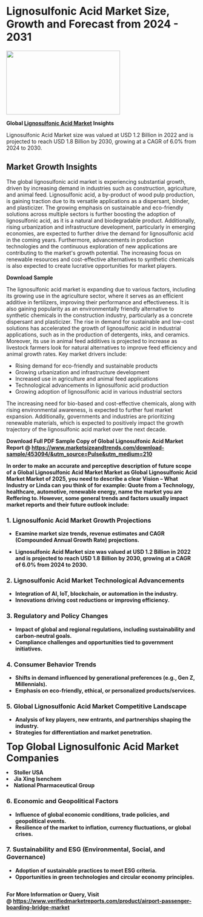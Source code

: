 <H1>Lignosulfonic Acid Market Size, Growth and Forecast from 2024 - 2031</H1><img class="aligncenter size-medium wp-image-584254" src="https://thirdeyenews.in/wp-content/uploads/2024/09/Global-Market-Research-300x168.jpeg" alt="" width="300" height="168" /><p><strong>Global&nbsp;<a href="https://www.marketsizeandtrends.com/download-sample/453094/&amp;utm_source=Pulse&amp;utm_medium=210">Lignosulfonic Acid Market</a> Insights</strong></p><p>Lignosulfonic Acid Market size was valued at USD 1.2 Billion in 2022 and is projected to reach USD 1.8 Billion by 2030, growing at a CAGR of 6.0% from 2024 to 2030.</p><p><h2>Market Growth Insights</h2> <p>The global lignosulfonic acid market is experiencing substantial growth, driven by increasing demand in industries such as construction, agriculture, and animal feed. Lignosulfonic acid, a by-product of wood pulp production, is gaining traction due to its versatile applications as a dispersant, binder, and plasticizer. The growing emphasis on sustainable and eco-friendly solutions across multiple sectors is further boosting the adoption of lignosulfonic acid, as it is a natural and biodegradable product. Additionally, rising urbanization and infrastructure development, particularly in emerging economies, are expected to further drive the demand for lignosulfonic acid in the coming years. Furthermore, advancements in production technologies and the continuous exploration of new applications are contributing to the market's growth potential. The increasing focus on renewable resources and cost-effective alternatives to synthetic chemicals is also expected to create lucrative opportunities for market players.</p> <p><strong>Download Sample</strong></p> <p>The lignosulfonic acid market is expanding due to various factors, including its growing use in the agriculture sector, where it serves as an efficient additive in fertilizers, improving their performance and effectiveness. It is also gaining popularity as an environmentally friendly alternative to synthetic chemicals in the construction industry, particularly as a concrete dispersant and plasticizer. The rise in demand for sustainable and low-cost solutions has accelerated the growth of lignosulfonic acid in industrial applications, such as in the production of detergents, inks, and ceramics. Moreover, its use in animal feed additives is projected to increase as livestock farmers look for natural alternatives to improve feed efficiency and animal growth rates. Key market drivers include: <ul> <li>Rising demand for eco-friendly and sustainable products</li> <li>Growing urbanization and infrastructure development</li> <li>Increased use in agriculture and animal feed applications</li> <li>Technological advancements in lignosulfonic acid production</li> <li>Growing adoption of lignosulfonic acid in various industrial sectors</li> </ul> The increasing need for bio-based and cost-effective chemicals, along with rising environmental awareness, is expected to further fuel market expansion. Additionally, governments and industries are prioritizing renewable materials, which is expected to positively impact the growth trajectory of the lignosulfonic acid market over the next decade. <p><strong></p><p><span class=""><strong>Download Full PDF Sample Copy of Global Lignosulfonic Acid Market Report</strong> @ <a href="https://www.marketsizeandtrends.com/download-sample/453094/&amp;utm_source=Pulse&amp;utm_medium=210" target="_blank">https://www.marketsizeandtrends.com/download-sample/453094/&amp;utm_source=Pulse&amp;utm_medium=210</a></span></p><p>In order to make an accurate and perceptive description of future scope of a Global&nbsp;Lignosulfonic Acid Market Market as Global&nbsp;Lignosulfonic Acid Market Market of 2025, you need to describe a clear Vision &ndash; What Industry or Linda can you think of for example: Quote from a Technology, healthcare, automotive, renewable energy, name the market you are Reffering to. However, some general trends and factors usually impact market reports and their future outlook include:</p><h3>1.&nbsp;<strong>Lignosulfonic Acid Market Growth Projections</strong></h3><ul><li>Examine market size trends, revenue estimates and CAGR (Compounded Annual Growth Rate) projections.</li><li><p>Lignosulfonic Acid Market size was valued at USD 1.2 Billion in 2022 and is projected to reach USD 1.8 Billion by 2030, growing at a CAGR of 6.0% from 2024 to 2030.</p></li></ul><h3>2.&nbsp;<strong>Lignosulfonic Acid Market Technological Advancements</strong></h3><ul><li>Integration of AI, IoT, blockchain, or automation in the industry.</li><li>Innovations driving cost reductions or improving efficiency.</li></ul><h3>3.&nbsp;<strong>Regulatory and Policy Changes</strong></h3><ul><li>Impact of global and regional regulations, including sustainability and carbon-neutral goals.</li><li>Compliance challenges and opportunities tied to government initiatives.</li></ul><h3>4.&nbsp;<strong>Consumer Behavior Trends</strong></h3><ul><li>Shifts in demand influenced by generational preferences (e.g., Gen Z, Millennials).</li><li>Emphasis on eco-friendly, ethical, or personalized products/services.</li></ul><h3>5.&nbsp;<strong>Global Lignosulfonic Acid Market Competitive Landscape</strong></h3><ul><li>Analysis of key players, new entrants, and partnerships shaping the industry.</li><li>Strategies for differentiation and market penetration.</li></ul><p data-pm-slice="1 1 []"><span style="color: inherit; font-family: inherit; font-size: 25px;">Top Global Lignosulfonic Acid Market Companies</span></p><div class="" data-test-id=""><p><li>Stoller USA</li><li> Jia Xing Isenchem</li><li> National Pharmaceutical Group</li></p></div><h3>6.&nbsp;<strong>Economic and Geopolitical Factors</strong></h3><ul><li>Influence of global economic conditions, trade policies, and geopolitical events.</li><li>Resilience of the market to inflation, currency fluctuations, or global crises.</li></ul><h3>7.&nbsp;<strong>Sustainability and ESG (Environmental, Social, and Governance)</strong></h3><ul><li>Adoption of sustainable practices to meet ESG criteria.</li><li>Opportunities in green technologies and circular economy principles.</li></ul><h2><strong style="font-size: 14px;">For More Information or Query, Visit @&nbsp;</strong><a style="background-color: #ffffff; font-size: 14px;" href="https://www.marketsizeandtrends.com/report/lignosulfonic-acid-market/" target="_blank">https://www.verifiedmarketreports.com/product/airport-passenger-boarding-bridge-market</a></h2>
